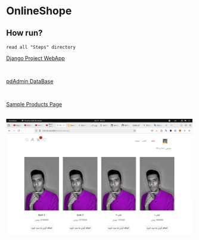 # OnlineShope

## How run?

    read all "Steps" directory




[Django Project WebApp]

<br>

[pdAdmin DataBase] 

<br>

[Sample Products Page]

<br>

[Django Project WebApp]: http://154.16.16.239:8000

[pdAdmin DataBase]:http://154.16.16.239:8080
[Sample Products Page]:http://154.16.16.239:8000/products/


 <img src="./static/img/Screenshot from 2024-07-21 04-23-52.png" alt="" style="width:500px;"> 


